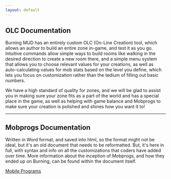 ```yaml
---
layout: default
---
```

## OLC Documentation
Burning MUD has an entirely custom OLC (On-Line Creation) tool, which allows an author to build an entire zone in-game, and test it as you go. Intuitive commands allow simple ways to build rooms like walking in the desired direction to create a new room there, and a simple menu system that allows you to choose relevant values for your creations, as well as auto-calculating values for mob stats based on the level you define, which lets you focus on customization rather than the tedium of filling out basic numbers.

We have a high standard of quality for zones, and we will be glad to assist you in making sure your zone fits as a part of the world and has a special place in the game, as well as helping with game balance and Mobprogs to make sure your creation is polished and shines how you want it to!

* * *

## Mobprogs Documentation
Written in Word format, and saved into html, so the format might not be ideal, but it's an old document that needs to be reformatted. But, it's here in full, with syntax and info on all the customizations that coders have added over time. More information about the inception of Mobprogs, and how they ended up on Burning, can be found within the document itself.

<a href="/docs/mobile_programs.markdown">Mobile Programs</a>